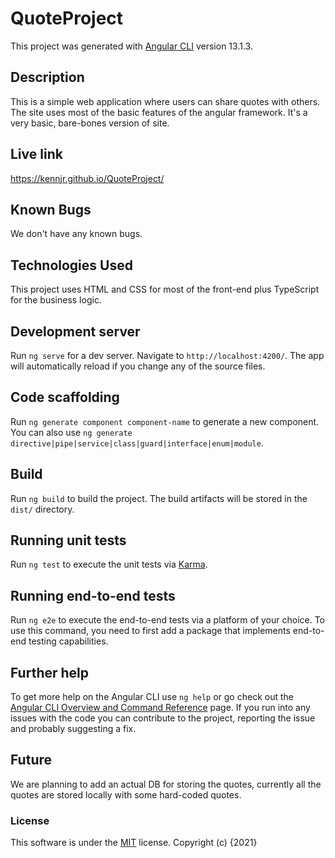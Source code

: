 # QuoteProject

This project was generated with [Angular CLI](https://github.com/angular/angular-cli) version 13.1.3.

## Description

This is a simple web application where users can share quotes with others. The site uses most of the basic features of the angular framework. It's a very basic, bare-bones version of site.

## Live link

https://kennjr.github.io/QuoteProject/

## Known Bugs

We don't have any known bugs.

## Technologies Used

This project uses HTML and CSS for most of the front-end plus TypeScript for the business logic.

## Development server

Run `ng serve` for a dev server. Navigate to `http://localhost:4200/`. The app will automatically reload if you change any of the source files.

## Code scaffolding

Run `ng generate component component-name` to generate a new component. You can also use `ng generate directive|pipe|service|class|guard|interface|enum|module`.

## Build

Run `ng build` to build the project. The build artifacts will be stored in the `dist/` directory.

## Running unit tests

Run `ng test` to execute the unit tests via [Karma](https://karma-runner.github.io).

## Running end-to-end tests

Run `ng e2e` to execute the end-to-end tests via a platform of your choice. To use this command, you need to first add a package that implements end-to-end testing capabilities.

## Further help

To get more help on the Angular CLI use `ng help` or go check out the [Angular CLI Overview and Command Reference](https://angular.io/cli) page.
If you run into any issues with the code you can contribute to the project, reporting the issue and probably suggesting a fix.

## Future

We are planning to add an actual DB for storing the quotes, currently all the quotes are stored locally with some hard-coded quotes.

### License

This software is under the [MIT](LICENSE) license.
Copyright (c) {2021} 

